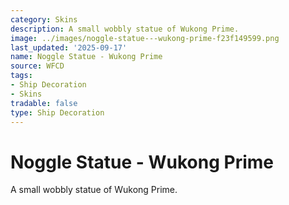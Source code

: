 ```yaml
---
category: Skins
description: A small wobbly statue of Wukong Prime.
image: ../images/noggle-statue---wukong-prime-f23f149599.png
last_updated: '2025-09-17'
name: Noggle Statue - Wukong Prime
source: WFCD
tags:
- Ship Decoration
- Skins
tradable: false
type: Ship Decoration
---
```


# Noggle Statue - Wukong Prime

A small wobbly statue of Wukong Prime.

